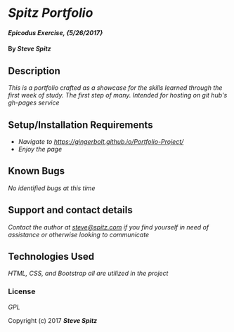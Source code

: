 # _Spitz Portfolio_

#### _Epicodus Exercise, {5/26/2017}_

#### By _**Steve Spitz**_

## Description

_This is a portfolio crafted as a showcase for the skills learned through the first week of study. The first step of many. Intended for hosting on git hub's gh-pages service_

## Setup/Installation Requirements

* _Navigate to https://gingerbolt.github.io/Portfolio-Project/_
* _Enjoy the page_

## Known Bugs

_No identified bugs at this time_

## Support and contact details

_Contact the author at steve@spitz.com if you find yourself in need of assistance or otherwise looking to communicate_

## Technologies Used

_HTML, CSS, and Bootstrap all are utilized in the project_

### License

*GPL*

Copyright (c) 2017 **_Steve Spitz_**
